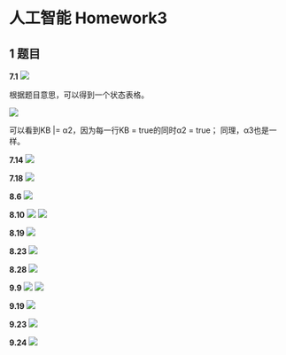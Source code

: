 # 人工智能 Homework3

## 1 题目

**7.1**
![](http://ww3.sinaimg.cn/large/ed796d65gw1ey36cpwqooj21kw0irjy3.jpg)

根据题目意思，可以得到一个状态表格。

![](http://ww1.sinaimg.cn/large/ed796d65gw1ezz7sf8lxsj20n00oatcm.jpg)

可以看到KB |= α2，因为每一行KB = true的同时α2 = true；
同理，α3也是一样。

**7.14**
![](http://ww3.sinaimg.cn/large/ed796d65gw1ey36d49p30j21kw0fkq8k.jpg)

**7.18**
![](http://ww4.sinaimg.cn/large/ed796d65gw1ey36dh9bqkj21kw0cedk6.jpg)

**8.6**
![](http://ww4.sinaimg.cn/large/ed796d65gw1ey36dvwazgj21kw0cagpd.jpg)

**8.10**
![](http://ww2.sinaimg.cn/large/ed796d65gw1ey36hvtvebj21kw0lsgtv.jpg)
![](http://ww3.sinaimg.cn/large/ed796d65gw1ey36i72wwpj21kw0cttdf.jpg)

**8.19**
![](http://ww3.sinaimg.cn/large/ed796d65gw1ey36ini48zj21kw0engq9.jpg)

**8.23**
![](http://ww2.sinaimg.cn/large/ed796d65gw1ey36j2toejj21kw0iz45j.jpg)

**8.28**
![](http://ww2.sinaimg.cn/large/ed796d65gw1ey36jgecl7j21kw0mlwmj.jpg)

**9.9**
![](http://ww3.sinaimg.cn/large/ed796d65gw1ey36ju8id2j21kw0fzn23.jpg)
![](http://ww1.sinaimg.cn/large/ed796d65gw1ey36k3p4wuj21kw0fudli.jpg)

**9.19**
![](http://ww4.sinaimg.cn/large/ed796d65gw1ey36kowe6pj21kw0x3alt.jpg)

**9.23**
![](http://ww4.sinaimg.cn/large/ed796d65gw1ey36kzh2naj21kw0cp793.jpg)

**9.24**
![](http://ww3.sinaimg.cn/large/ed796d65gw1ey36lbc0wdj21kw0t7k1j.jpg)

